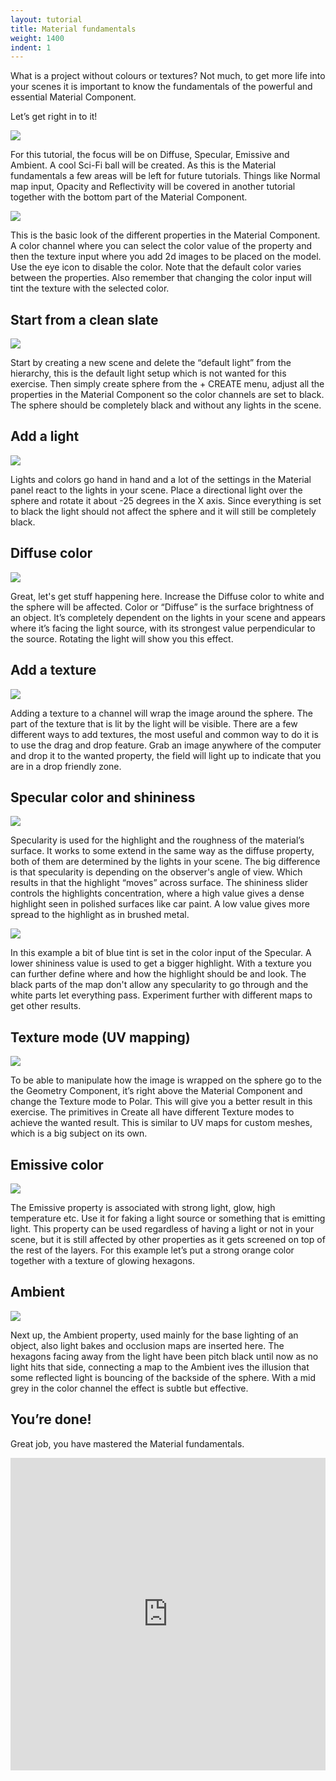 ```yaml
---
layout: tutorial
title: Material fundamentals
weight: 1400
indent: 1
---
```


What is a project without colours or textures? Not much, to get more life into your scenes it is important to know the fundamentals of the powerful and essential Material Component.

Let’s get right in to it!

![](1.png)

For this tutorial, the focus will be on Diffuse, Specular, Emissive and Ambient. A cool Sci-Fi ball will be created. As this is the Material fundamentals a few areas will be left for future tutorials. Things like Normal map input, Opacity and Reflectivity will be covered in another tutorial together with the bottom part of the Material Component. 

![](2.png)

This is the basic look of the different properties in the Material Component. A color channel where you can select the color value of the property and then the texture input where you add 2d images to be placed on the model. Use the eye icon to disable the color. Note that the default color varies between the properties. Also remember that changing the color input will tint the texture with the selected color. 

## Start from a clean slate

![](3.png)

Start by creating a new scene and delete the “default light” from the hierarchy, this is the default light setup which is not wanted for this exercise. Then simply create sphere from the + CREATE menu, adjust all the properties in the Material Component so the color channels are set to black. The sphere should be completely black and without any lights in the scene. 

## Add a light

![](4.png)

Lights and colors go hand in hand and a lot of the settings in the Material panel react to the lights in your scene. Place a directional light over the sphere and rotate it about -25 degrees in the X axis. Since everything is set to black the light should not affect the sphere and it will still be completely black.  

## Diffuse color 

![](5.png)

Great, let's get stuff happening here. Increase the Diffuse color to white and the sphere will be affected. Color or “Diffuse” is the surface brightness of an object. It’s completely dependent on the lights in your scene and appears where it’s facing the light source, with its strongest value perpendicular to the source. Rotating the light will show you this effect. 

## Add a texture

![](6.png)

Adding a texture to a channel will wrap the image around the sphere. The part of the texture that is lit by the light will be visible. There are a few different ways to add textures, the most useful and common way to do it is to use the drag and drop feature. Grab an image anywhere of the computer and drop it to the wanted property, the field will light up to indicate that you are in a drop friendly zone. 

## Specular color and shininess

![](7.png)

Specularity is used for the highlight and the roughness of the material’s surface. It works to some extend in the same way as the diffuse property, both of them are determined by the lights in your scene. The big difference is that specularity is depending on the observer's angle of view. Which results in that the highlight “moves” across surface. The shininess slider controls the highlights concentration, where a high value gives a dense highlight seen in polished surfaces like car paint. A low value gives more spread to the highlight as in brushed metal.  

![](8.png)

In this example a bit of blue tint is set in the color input of the Specular. A lower shininess value is used to get a bigger highlight. With a texture you can further define where and how the highlight should be and look. The black parts of the map don't allow any specularity to go through and the white parts let everything pass. Experiment further with different maps to get other results. 

## Texture mode (UV mapping)

![](9.png)

To be able to manipulate how the image is wrapped on the sphere go to the the Geometry Component, it’s right above the Material Component and change the Texture mode to Polar. This will give you a better result in this exercise. The primitives in Create all have different Texture modes to achieve the wanted result. This is similar to UV maps for custom meshes, which is a big subject on its own. 

## Emissive color

![](10.png)

The Emissive property is associated with strong light, glow, high temperature etc. Use it for faking a light source or something that is emitting light. This property can be used regardless of having a light or not in your scene, but it is still affected by other properties as it gets screened on top of the rest of the layers. For this example let’s put a strong orange color together with a texture of glowing hexagons. 

## Ambient 

![](11.png)

Next up, the Ambient property, used mainly for the base lighting of an object, also light bakes and occlusion maps are inserted here. The hexagons facing away from the light have been pitch black until now as no light hits that side, connecting a map to the Ambient  ives the illusion that some reflected light is bouncing of the backside of the sphere. With a mid grey in the color channel the effect is subtle but effective. 

## You’re done!

Great job, you have mastered the Material fundamentals.

<iframe id="advanced_iframe" name="advanced_iframe" src="https://goote.ch/f1ab4e20f8484a39a02e2e38fa7a6423.scene/" width="100%" height="500" scrolling="auto" frameborder="0" border="0" allowtransparency="true"></iframe>